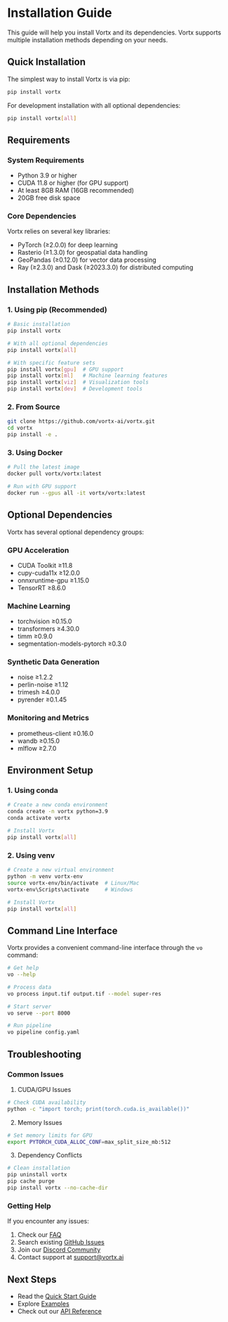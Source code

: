 # Installation Guide

This guide will help you install Vortx and its dependencies. Vortx supports multiple installation methods depending on your needs.

## Quick Installation

The simplest way to install Vortx is via pip:

```bash
pip install vortx
```

For development installation with all optional dependencies:

```bash
pip install vortx[all]
```

## Requirements

### System Requirements

- Python 3.9 or higher
- CUDA 11.8 or higher (for GPU support)
- At least 8GB RAM (16GB recommended)
- 20GB free disk space

### Core Dependencies

Vortx relies on several key libraries:

- PyTorch (≥2.0.0) for deep learning
- Rasterio (≥1.3.0) for geospatial data handling
- GeoPandas (≥0.12.0) for vector data processing
- Ray (≥2.3.0) and Dask (≥2023.3.0) for distributed computing

## Installation Methods

### 1. Using pip (Recommended)

```bash
# Basic installation
pip install vortx

# With all optional dependencies
pip install vortx[all]

# With specific feature sets
pip install vortx[gpu]  # GPU support
pip install vortx[ml]   # Machine learning features
pip install vortx[viz]  # Visualization tools
pip install vortx[dev]  # Development tools
```

### 2. From Source

```bash
git clone https://github.com/vortx-ai/vortx.git
cd vortx
pip install -e .
```

### 3. Using Docker

```bash
# Pull the latest image
docker pull vortx/vortx:latest

# Run with GPU support
docker run --gpus all -it vortx/vortx:latest
```

## Optional Dependencies

Vortx has several optional dependency groups:

### GPU Acceleration
- CUDA Toolkit ≥11.8
- cupy-cuda11x ≥12.0.0
- onnxruntime-gpu ≥1.15.0
- TensorRT ≥8.6.0

### Machine Learning
- torchvision ≥0.15.0
- transformers ≥4.30.0
- timm ≥0.9.0
- segmentation-models-pytorch ≥0.3.0

### Synthetic Data Generation
- noise ≥1.2.2
- perlin-noise ≥1.12
- trimesh ≥4.0.0
- pyrender ≥0.1.45

### Monitoring and Metrics
- prometheus-client ≥0.16.0
- wandb ≥0.15.0
- mlflow ≥2.7.0

## Environment Setup

### 1. Using conda

```bash
# Create a new conda environment
conda create -n vortx python=3.9
conda activate vortx

# Install Vortx
pip install vortx[all]
```

### 2. Using venv

```bash
# Create a new virtual environment
python -m venv vortx-env
source vortx-env/bin/activate  # Linux/Mac
vortx-env\Scripts\activate     # Windows

# Install Vortx
pip install vortx[all]
```

## Command Line Interface

Vortx provides a convenient command-line interface through the `vo` command:

```bash
# Get help
vo --help

# Process data
vo process input.tif output.tif --model super-res

# Start server
vo serve --port 8000

# Run pipeline
vo pipeline config.yaml
```

## Troubleshooting

### Common Issues

1. CUDA/GPU Issues
```bash
# Check CUDA availability
python -c "import torch; print(torch.cuda.is_available())"
```

2. Memory Issues
```bash
# Set memory limits for GPU
export PYTORCH_CUDA_ALLOC_CONF=max_split_size_mb:512
```

3. Dependency Conflicts
```bash
# Clean installation
pip uninstall vortx
pip cache purge
pip install vortx --no-cache-dir
```

### Getting Help

If you encounter any issues:

1. Check our [FAQ](https://vortx.ai/docs/faq)
2. Search existing [GitHub Issues](https://github.com/vortx-ai/vortx/issues)
3. Join our [Discord Community](https://discord.gg/vortx)
4. Contact support at support@vortx.ai

## Next Steps

- Read the [Quick Start Guide](./quickstart.md)
- Explore [Examples](./examples/index.md)
- Check out our [API Reference](./api/index.md) 